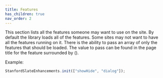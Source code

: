 ```yaml
---
title: Features
has_children: true
nav_order: 2
---
```


This section lists all the features someone may want to use on the site. By default the library loads all of the features. Some sites may not want to have all the features running on it. There is the ability to pass an array of only the features that should be loaded. The value to pass can be found in the page title for the feature surrounded by ().

Example: 

```javascript
StanfordSlateEnhancements.init(["showHide", "dialog"]);
```